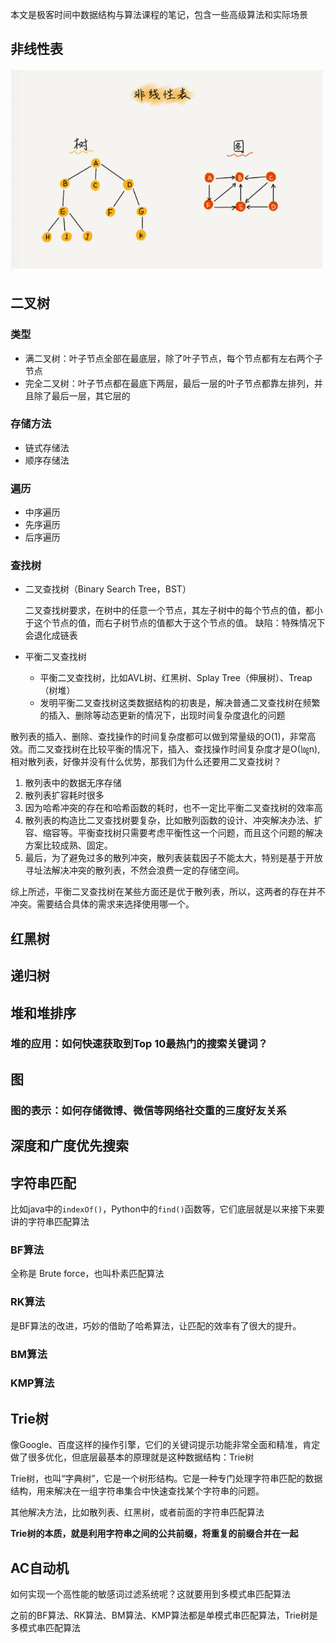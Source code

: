 
本文是极客时间中数据结构与算法课程的笔记，包含一些高级算法和实际场景



<!--more-->

## 非线性表

![linear-list](/img/linear-list-0.png)

## 二叉树

### 类型
 - 满二叉树：叶子节点全部在最底层，除了叶子节点，每个节点都有左右两个子节点
 - 完全二叉树：叶子节点都在最底下两层，最后一层的叶子节点都靠左排列，并且除了最后一层，其它层的
 
### 存储方法
 - 链式存储法
 - 顺序存储法

### 遍历
 - 中序遍历
 - 先序遍历
 - 后序遍历
    
### 查找树
 - 二叉查找树（Binary Search Tree，BST）
    
    二叉查找树要求，在树中的任意一个节点，其左子树中的每个节点的值，都小于这个节点的值，而右子树节点的值都大于这个节点的值。
    缺陷：特殊情况下会退化成链表
 - 平衡二叉查找树

    - 平衡二叉查找树，比如AVL树、红黑树、Splay Tree（伸展树）、Treap（树堆）
    - 发明平衡二叉查找树这类数据结构的初衷是，解决普通二叉查找树在频繁的插入、删除等动态更新的情况下，出现时间复杂度退化的问题

散列表的插入、删除、查找操作的时间复杂度都可以做到常量级的O(1)，非常高效。而二叉查找树在比较平衡的情况下，插入、查找操作时间复杂度才是O(㏒n),相对散列表，好像并没有什么优势，那我们为什么还要用二叉查找树？

1. 散列表中的数据无序存储
2. 散列表扩容耗时很多
3. 因为哈希冲突的存在和哈希函数的耗时，也不一定比平衡二叉查找树的效率高
4. 散列表的构造比二叉查找树要复杂，比如散列函数的设计、冲突解决办法、扩容、缩容等。平衡查找树只需要考虑平衡性这一个问题，而且这个问题的解决方案比较成熟、固定。
5. 最后，为了避免过多的散列冲突，散列表装载因子不能太大，特别是基于开放寻址法解决冲突的散列表，不然会浪费一定的存储空间。

综上所述，平衡二叉查找树在某些方面还是优于散列表，所以，这两者的存在并不冲突。需要结合具体的需求来选择使用哪一个。


## 红黑树

## 递归树

## 堆和堆排序
### 堆的应用：如何快速获取到Top 10最热门的搜索关键词？
## 图
### 图的表示：如何存储微博、微信等网络社交重的三度好友关系
## 深度和广度优先搜索

## 字符串匹配
比如java中的`indexOf()`，Python中的`find()`函数等，它们底层就是以来接下来要讲的字符串匹配算法
### BF算法
全称是 Brute force，也叫朴素匹配算法
### RK算法
是BF算法的改进，巧妙的借助了哈希算法，让匹配的效率有了很大的提升。
### BM算法
### KMP算法

## Trie树
像Google、百度这样的操作引擎，它们的关键词提示功能非常全面和精准，肯定做了很多优化，但底层最基本的原理就是这种数据结构：Trie树

Trie树，也叫“字典树”，它是一个树形结构。它是一种专门处理字符串匹配的数据结构，用来解决在一组字符串集合中快速查找某个字符串的问题。

其他解决方法，比如散列表、红黑树，或者前面的字符串匹配算法

**Trie树的本质，就是利用字符串之间的公共前缀，将重复的前缀合并在一起**

## AC自动机

如何实现一个高性能的敏感词过滤系统呢？这就要用到多模式串匹配算法

之前的BF算法、RK算法、BM算法、KMP算法都是单模式串匹配算法，Trie树是多模式串匹配算法